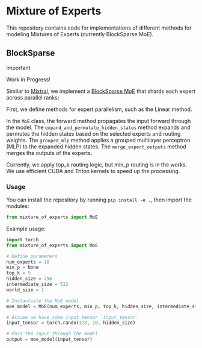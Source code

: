 # Mixture of Experts
This repository contains code for implementations of different methods for modeling Mixtures of Experts (currently BlockSparse MoE).

## BlockSparse
> [!IMPORTANT]
> Work in Progress!

Similar to [Mixtral](https://huggingface.co/mistralai/Mixtral-8x7B-v0.1), we implement a [BlockSparse MoE](./blocksparse_moe.py) that shards each expert across parallel ranks;

First, we define methods for expert parallelism, such as the Linear method.

In the `MoE` class, the forward method propagates the input forward through the model. The `expand_and_permutate_hidden_states` method expands and permutes the hidden states based on the selected experts and routing weights. The `grouped_mlp` method applies a grouped multilayer perceptron (MLP) to the expanded hidden states. The `merge_expert_outputs` method merges the outputs of the experts.

Currently, we apply top_k routing logic, but min_p routing is in the works. We use efficient CUDA and Triton kernels to speed up the processing.

### Usage
You can install the repository by running `pip install -e .`, then import the modules:

```py
from mixture_of_experts import MoE
```

Example usage:

```python
import torch
from mixture_of_experts import MoE

# Define parameters
num_experts = 10
min_p = None
top_k = 5
hidden_size = 256
intermediate_size = 512
world_size = 1

# Instantiate the MoE model
moe_model = MoE(num_experts, min_p, top_k, hidden_size, intermediate_size, world_size)

# Assume we have some input tensor `input_tensor`
input_tensor = torch.randn(128, 10, hidden_size)

# Pass the input through the model
output = moe_model(input_tensor)
```
